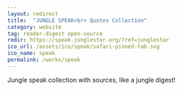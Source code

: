 ```yaml
---
layout: redirect
title:  "JUNGLE SPEAK<br> Quotes Collection"
category: website
tag: reader-digest open-source
redir: https://speak.junglestar.org/?ref=junglestar
ico_url: /assets/ico/speak/safari-pinned-tab.svg
ico_name: speak
permalink: /works/speak
---
```


Jungle speak collection with sources, like a jungle digest!
